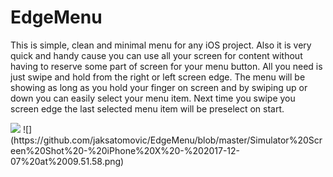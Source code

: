 # EdgeMenu

 This is simple, clean and minimal menu for any iOS project. Also it is very quick and handy cause you can use all your screen for content without having to reserve some part of screen for your menu button. All you need is just swipe and hold from the right or left screen edge. The menu will be showing as long as you hold your finger on screen and by swiping up or down you can easily select your menu item. Next time you swipe you screen edge the last selected menu item will be preselect on start.
 
 <img src="https://github.com/jaksatomovic/EdgeMenu/blob/master/Simulator%20Screen%20Shot%20-%20iPhone%20X%20-%202017-12-07%20at%2009.51.54.pngo" width="200">
 ![](https://github.com/jaksatomovic/EdgeMenu/blob/master/Simulator%20Screen%20Shot%20-%20iPhone%20X%20-%202017-12-07%20at%2009.51.58.png)
